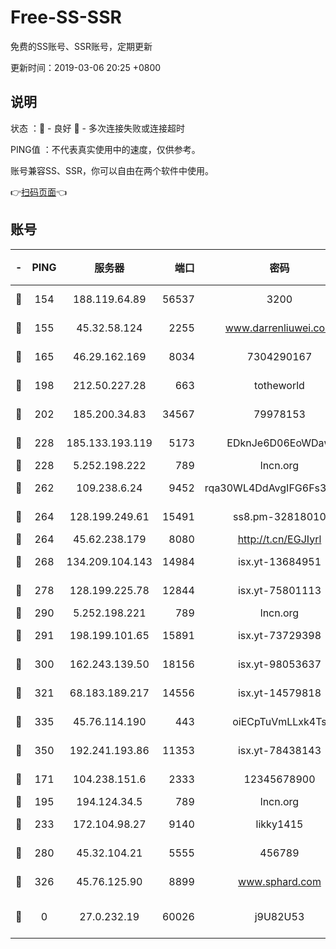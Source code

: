 # Free-SS-SSR

免费的SS账号、SSR账号，定期更新

更新时间：2019-03-06 20:25 +0800

## 说明

状态     ：🙂 - 良好 🙁 - 多次连接失败或连接超时

PING值   ：不代表真实使用中的速度，仅供参考。

账号兼容SS、SSR，你可以自由在两个软件中使用。

👉[扫码页面](https://liesauer.github.io/Free-SS-SSR/)👈

## 账号

|-|PING|服务器|端口|密码|加密方式|区域|
|:----:|:----:|:-----:|-----:|:----:|:----:|:----:|
|🙂|154|188.119.64.89|56537|3200|aes-256-cfb|RU|
|🙂|155|45.32.58.124|2255|www.darrenliuwei.com|aes-256-cfb|JP|
|🙂|165|46.29.162.169|8034|7304290167|aes-256-cfb|RU|
|🙂|198|212.50.227.28|663|totheworld|aes-256-cfb|US|
|🙂|202|185.200.34.83|34567|79978153|aes-256-cfb|US|
|🙂|228|185.133.193.119|5173|EDknJe6D06EoWDaw|aes-256-cfb|US|
|🙂|228|5.252.198.222|789|lncn.org|rc4|JP|
|🙂|262|109.238.6.24|9452|rqa30WL4DdAvgIFG6Fs3znzTa|aes-256-cfb|FR|
|🙂|264|128.199.249.61|15491|ss8.pm-32818010|aes-256-cfb|SG|
|🙂|264|45.62.238.179|8080|http://t.cn/EGJIyrl|rc4-md5|CA|
|🙂|268|134.209.104.143|14984|isx.yt-13684951|aes-256-cfb|SG|
|🙂|278|128.199.225.78|12844|isx.yt-75801113|aes-256-cfb|SG|
|🙂|290|5.252.198.221|789|lncn.org|rc4|JP|
|🙂|291|198.199.101.65|15891|isx.yt-73729398|aes-256-cfb|US|
|🙂|300|162.243.139.50|18156|isx.yt-98053637|aes-256-cfb|US|
|🙂|321|68.183.189.217|14556|isx.yt-14579818|aes-256-cfb|SG|
|🙂|335|45.76.114.190|443|oiECpTuVmLLxk4Ts|aes-256-cfb|AU|
|🙂|350|192.241.193.86|11353|isx.yt-78438143|aes-256-cfb|US|
|🙂|171|104.238.151.6|2333|12345678900|aes-256-cfb|JP|
|🙂|195|194.124.34.5|789|lncn.org|rc4|JP|
|🙂|233|172.104.98.27|9140|likky1415|aes-256-cfb|JP|
|🙂|280|45.32.104.21|5555|456789|aes-256-cfb|SG|
|🙂|326|45.76.125.90|8899|www.sphard.com|aes-256-cfb|AU|
|🙁|0|27.0.232.19|60026|j9U82U53|xchacha20-ietf-poly1305|HK|
